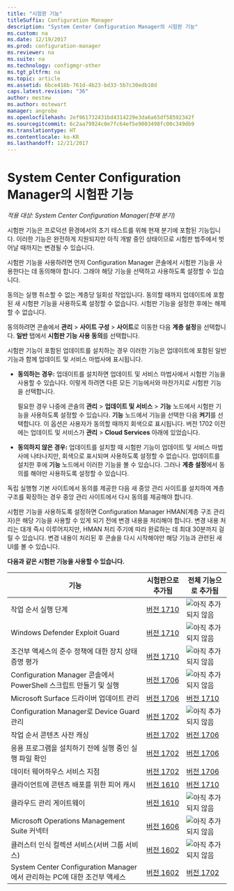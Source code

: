 ```yaml
---
title: "시험판 기능"
titleSuffix: Configuration Manager
description: "System Center Configuration Manager의 시험판 기능"
ms.custom: na
ms.date: 12/19/2017
ms.prod: configuration-manager
ms.reviewer: na
ms.suite: na
ms.technology: configmgr-other
ms.tgt_pltfrm: na
ms.topic: article
ms.assetid: 6bce416b-761d-4b23-bd33-5b7c30edb10d
caps.latest.revision: "36"
author: mestew
ms.author: mstewart
manager: angrobe
ms.openlocfilehash: 2ef961732431bd4314229e3da6a65df58592342f
ms.sourcegitcommit: 6c2aa79924c0e7fc64ef5e9003498fc00c349db9
ms.translationtype: HT
ms.contentlocale: ko-KR
ms.lasthandoff: 12/21/2017
---
```

# <a name="pre-release-features-in-system-center-configuration-manager"></a>System Center Configuration Manager의 시험판 기능
*적용 대상: System Center Configuration Manager(현재 분기)*

시험판 기능은 프로덕션 환경에서의 초기 테스트를 위해 현재 분기에 포함된 기능입니다. 이러한 기능은 완전하게 지원되지만 아직 개발 중인 상태이므로 시험판 범주에서 벗어날 때까지는 변경될 수 있습니다.

 시험판 기능을 사용하려면 먼저 Configuration Manager 콘솔에서 시험판 기능을 사용한다는 데 동의해야 합니다. 그래야 해당 기능을 선택하고 사용하도록 설정할 수 있습니다.  

동의는 실행 취소할 수 없는 계층당 일회성 작업입니다. 동의할 때까지 업데이트에 포함된 새 시험판 기능을 사용하도록 설정할 수 없습니다. 시험판 기능을 설정한 후에는 해제할 수 없습니다.

동의하려면 콘솔에서 **관리** > **사이트 구성** > **사이트**로 이동한 다음 **계층 설정**을 선택합니다. **일반** 탭에서 **시험판 기능 사용 동의**를 선택합니다.

시험판 기능이 포함된 업데이트를 설치하는 경우 이러한 기능은 업데이트에 포함된 일반 기능과 함께 업데이트 및 서비스 마법사에 표시됩니다.
  - **동의하는 경우:** 업데이트를 설치하면 업데이트 및 서비스 마법사에서 시험판 기능을 사용할 수 있습니다. 이렇게 하려면 다른 모든 기능에서와 마찬가지로 시험판 기능을 선택합니다.     

    필요한 경우 나중에 콘솔의 **관리** > **업데이트 및 서비스** > **기능** 노드에서 시험판 기능을 사용하도록 설정할 수 있습니다. **기능** 노드에서 기능을 선택한 다음 **켜기**를 선택합니다. 이 옵션은 사용자가 동의할 때까지 회색으로 표시됩니다. 버전 1702 이전에는 업데이트 및 서비스가 **관리** > **Cloud Services** 아래에 있었습니다.
  -   **동의하지 않은 경우:** 업데이트를 설치할 때 시험판 기능이 업데이트 및 서비스 마법사에 나타나지만, 회색으로 표시되며 사용하도록 설정할 수 없습니다. 업데이트를 설치한 후에 **기능** 노드에서 이러한 기능을 볼 수 있습니다. 그러나 **계층 설정**에서 동의를 해야만 사용하도록 설정할 수 있습니다.

독립 실행형 기본 사이트에서 동의를 제공한 다음 새 중앙 관리 사이트를 설치하여 계층 구조를 확장하는 경우 중앙 관리 사이트에서 다시 동의를 제공해야 합니다.

 시험판 기능을 사용하도록 설정하면 Configuration Manager HMAN(계층 구조 관리자)은 해당 기능을 사용할 수 있게 되기 전에 변경 내용을 처리해야 합니다. 변경 내용 처리는 대개 즉시 이루어지지만, HMAN 처리 주기에 따라 완료하는 데 최대 30분까지 걸릴 수 있습니다. 변경 내용이 처리된 후 콘솔을 다시 시작해야만 해당 기능과 관련된 새 UI를 볼 수 있습니다.

**다음과 같은 시험판 기능을 사용할 수 있습니다.**

 |기능          |시험판으로 추가됨 | 전체 기능으로 추가됨|  
|------------------|---------------------|---------------------|
| 작업 순서 실행 단계 <!-- 1261338 --> |  [버전 1710](/sccm/osd/understand/task-sequence-steps#child-task-sequence) |![아직 추가되지 않음](media/83c5d168-8faf-4e8e-920b-528e3c43ffd4.gif)|
| Windows Defender Exploit Guard <!-- 1355468 --> |  [버전 1710](/sccm/protect/deploy-use/create-deploy-exploit-guard-policy) |![아직 추가되지 않음](media/83c5d168-8faf-4e8e-920b-528e3c43ffd4.gif)|
| 조건부 액세스의 준수 정책에 대한 장치 상태 증명 평가<!-- 1235616 --> |  [버전 1710](/sccm/mdm/deploy-use/manage-access-to-o365-services-for-pcs-managed-by-sccm) |![아직 추가되지 않음](media/83c5d168-8faf-4e8e-920b-528e3c43ffd4.gif)|
| Configuration Manager 콘솔에서 PowerShell 스크립트 만들기 및 실행 <!-- 1236459 --> |  [버전 1706](/sccm/apps/deploy-use/create-deploy-scripts)|![아직 추가되지 않음](media/83c5d168-8faf-4e8e-920b-528e3c43ffd4.gif)|
| Microsoft Surface 드라이버 업데이트 관리<!-- 1098490 --> |  [버전 1706](/sccm/sum/get-started/configure-classifications-and-products) | [버전 1710](/sccm/sum/get-started/configure-classifications-and-products)|
| Configuration Manager로 Device Guard 관리 <!-- 1319346 --> |  [버전 1702](/sccm/protect/deploy-use/use-device-guard-with-configuration-manager)|![아직 추가되지 않음](media/83c5d168-8faf-4e8e-920b-528e3c43ffd4.gif)|
| 작업 순서 콘텐츠 사전 캐싱 <!-- 1021244 --> |  [버전 1702](/sccm/osd/deploy-use/create-a-task-sequence-to-upgrade-an-operating-system#configure-pre-cache-content) | [버전 1706](/sccm/osd/deploy-use/create-a-task-sequence-to-upgrade-an-operating-system#configure-pre-cache-content)|
| 응용 프로그램을 설치하기 전에 실행 중인 실행 파일 확인 <!-- 1284624 --> |   [버전 1702](/sccm/apps/deploy-use/deploy-applications#how-to-check-for-running-executable-files-before-installing-an-application) |[버전 1706](/sccm/apps/deploy-use/deploy-applications#how-to-check-for-running-executable-files-before-installing-an-application)|
| 데이터 웨어하우스 서비스 지점 <!-- 1277922 --> |  [버전 1702](/sccm/core/servers/manage/data-warehouse) |[버전 1706](/sccm/core/servers/manage/data-warehouse)|
| 클라이언트에 콘텐츠 배포를 위한 피어 캐시 <!-- 1101436 --> |  [버전 1610](/sccm/core/plan-design/hierarchy/client-peer-cache) | [버전 1710](/sccm/core/plan-design/hierarchy/client-peer-cache)|
| 클라우드 관리 게이트웨이 <!-- 1101764 --> |  [버전 1610](/sccm/core/clients/manage/plan-cloud-management-gateway) |![아직 추가되지 않음](media/83c5d168-8faf-4e8e-920b-528e3c43ffd4.gif)|
| Microsoft Operations Management Suite 커넥터 <!-- 1236739 --> | [버전 1606](../../../core/clients/manage/sync-data-microsoft-operations-management-suite.md) |![아직 추가되지 않음](media/83c5d168-8faf-4e8e-920b-528e3c43ffd4.gif)|
| 클러스터 인식 컬렉션 서비스(서버 그룹 서비스) <!-- 1081776 --> | [버전 1602](../../../core/get-started/capabilities-in-technical-preview-1605.md#BKMK_ServerGroups)|![아직 추가되지 않음](media/83c5d168-8faf-4e8e-920b-528e3c43ffd4.gif)|
| System Center Configuration Manager에서 관리하는 PC에 대한 조건부 액세스 <!--  --> | [버전 1602](/sccm/mdm/deploy-use/manage-access-to-o365-services-for-pcs-managed-by-sccm)     | [버전 1702](/sccm/mdm/deploy-use/manage-access-to-o365-services-for-pcs-managed-by-sccm)                     |
